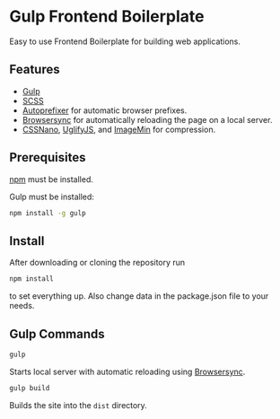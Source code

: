 # Gulp Frontend Boilerplate

Easy to use Frontend Boilerplate for building web applications.

## Features

- [Gulp][gulp]
- [SCSS][scss]
- [Autoprefixer][autoprefixer] for automatic browser prefixes.
- [Browsersync][browsersync] for automatically reloading the page on a local server.
- [CSSNano][cssnano], [UglifyJS][uglifyjs], and [ImageMin][imagemin] for compression.

## Prerequisites

[npm][npm-install] must be installed. 

Gulp must be installed:

```bash
npm install -g gulp
```

## Install

After downloading or cloning the repository run

```bash
npm install
```

to set everything up. Also change data in the package.json file to your needs.


## Gulp Commands

```bash
gulp
```

Starts local server with automatic reloading using [Browsersync][browsersync].

```bash
gulp build
```

Builds the site into the `dist` directory.


[autoprefixer]: https://css-tricks.com/autoprefixer/
[browsersync]: http://www.browsersync.io/
[cssnano]: http://cssnano.co/
[gulp]: http://gulpjs.com/
[imagemin]: https://github.com/imagemin/imagemin
[npm-install]: https://nodejs.org/en/download/
[uglifyjs]: https://github.com/mishoo/UglifyJS
[scss]: http://sass-lang.com/

